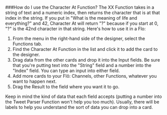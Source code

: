 ###How do I use the Character At Function?
The XX Function takes in a string of text and a numeric index, then returns the character that is at that index in the string. If you put in "What is the meaning of life and everything?" and 42, Character At will return "?" because if you start at 0, "?" is the 42nd character in that string. Here's how to use it in a Flo:

1. From the menu in the right-hand side of the designer, select the Functions tab.
2. Find the Character At Function in the list and click it to add the card to the designer. 
3. Drag data from the other cards and drop it into the Input fields. Be sure that you're putting text into the "String" field and a number into the "Index" field. You can type an input into either field. 
4. Add more cards to your Flõ: Channels, other Functions, whatever you want to happen next. 
5. Drag the Result to the field where you want it to go. 

Keep in mind the kind of data that each field accepts (putting a number into the Tweet Parser Function won't help you too much). Usually, there will be labels to help you understand the sort of data you can drop into a card. 